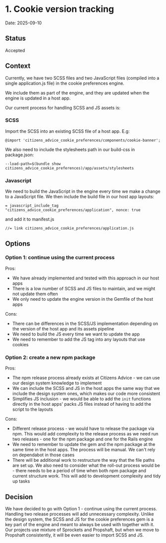 # 1. Cookie version tracking

Date: 2025-09-10

## Status

Accepted

## Context

Currently, we have two SCSS files and two JavaScript files (compiled into a single application.js file) in the cookie preferences engine.

We include them as part of the engine, and they are updated when the engine is updated in a host app.

Our current process for handling SCSS and JS assets is:

### SCSS

Import the SCSS into an existing SCSS file of a host app. E.g:

```
@import 'citizens_advice_cookie_preferences/components/cookie-banner';
```

We also need to include the stylesheets path in our build-css in package.json:

```
--load-path=$(bundle show citizens_advice_cookie_preferences)/app/assets/stylesheets
```

### Javascript

We need to build the JavaScript in the engine every time we make a change to a JavaScript file.
We then include the build file in our host app layouts:

```
= javascript_include_tag "citizens_advice_cookie_preferences/application", nonce: true
```

and add it to manifest.js

```
//= link citizens_advice_cookie_preferences/application.js
```

## Options

### Option 1: continue using the current process

Pros:

- We have already implemented and tested with this approach in our host apps
- There is a low number of SCSS and JS files to maintain, and we might not update them often
- We only need to update the engine version in the Gemfile of the host apps

Cons:

- There can be differences in the SCSS/JS implementation depending on the version of the host app and its assets pipeline
- We need to build the JS every time we want to update the app
- We need to remember to add the JS tag into any layouts that use cookies

### Option 2: create a new npm package

Pros:

- The npm release process already exists at Citizens Advice - we can use our design system knowledge to implement
- We can include the SCSS and JS in the host apps the same way that we include the design system ones, which makes our code more consistent
- Simplifies JS inclusion - we would be able to add the `init` functions directly in the host apps' packs JS files instead of having to add the script to the layouts

Cons:

- Different release process - we would have to release the package via npm. This would add complexity to the release process as we need run two releases - one for the npm package and one for the Rails engine
- We need to remember to update the gem and the npm package at the same time in the host apps. The process will be manual. We can't rely on dependabot in those cases
- There will be additional work to restructure the way that the file paths are set up. We also need to consider what the roll-out process would be - there needs to be a period of time when both npm package and current structure work. This will add to development complexity and tidy up tasks

## Decision

We have decided to go with Option 1 - continue using the current process.
Handling two release processes will add unnecessary complexity.
Unlike the design system, the SCSS and JS for the cookie preferences gem is a key part of the engine and meant to always be used with together with it.
Our projects use mixture of Sprockets and Propshaft, but when we move to Propshaft consistently, it will be even easier to import SCSS and JS.
